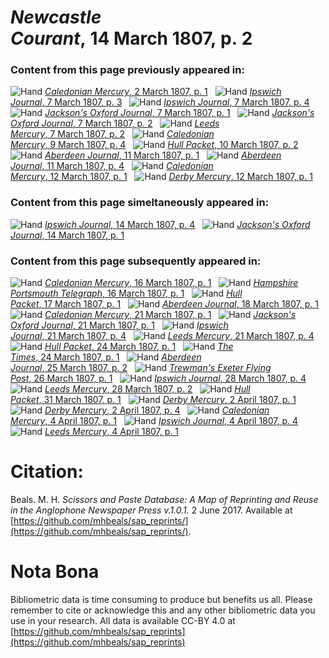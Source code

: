 # *Newcastle Courant*, 14 March 1807, p. 2  
  
### Content from this page previously appeared in:  
![Hand](http://scissorsandpaste.net/wp-content/uploads/2017/06/smallhandpointer.png) [*Caledonian Mercury*, 2 March 1807, p. 1](https://mhbeals.github.io/sap_html/Caledonian-Mercury/Caledonian-Mercury-2-March-1807-p-1)  
![Hand](http://scissorsandpaste.net/wp-content/uploads/2017/06/smallhandpointer.png) [*Ipswich Journal*, 7 March 1807, p. 3](https://mhbeals.github.io/sap_html/Ipswich-Journal/Ipswich-Journal-7-March-1807-p-3)  
![Hand](http://scissorsandpaste.net/wp-content/uploads/2017/06/smallhandpointer.png) [*Ipswich Journal*, 7 March 1807, p. 4](https://mhbeals.github.io/sap_html/Ipswich-Journal/Ipswich-Journal-7-March-1807-p-4)  
![Hand](http://scissorsandpaste.net/wp-content/uploads/2017/06/smallhandpointer.png) [*Jackson's Oxford Journal*, 7 March 1807, p. 1](https://mhbeals.github.io/sap_html/Jackson's-Oxford-Journal/Jackson's-Oxford-Journal-7-March-1807-p-1)  
![Hand](http://scissorsandpaste.net/wp-content/uploads/2017/06/smallhandpointer.png) [*Jackson's Oxford Journal*, 7 March 1807, p. 2](https://mhbeals.github.io/sap_html/Jackson's-Oxford-Journal/Jackson's-Oxford-Journal-7-March-1807-p-2)  
![Hand](http://scissorsandpaste.net/wp-content/uploads/2017/06/smallhandpointer.png) [*Leeds Mercury*, 7 March 1807, p. 2](https://mhbeals.github.io/sap_html/Leeds-Mercury/Leeds-Mercury-7-March-1807-p-2)  
![Hand](http://scissorsandpaste.net/wp-content/uploads/2017/06/smallhandpointer.png) [*Caledonian Mercury*, 9 March 1807, p. 4](https://mhbeals.github.io/sap_html/Caledonian-Mercury/Caledonian-Mercury-9-March-1807-p-4)  
![Hand](http://scissorsandpaste.net/wp-content/uploads/2017/06/smallhandpointer.png) [*Hull Packet*, 10 March 1807, p. 2](https://mhbeals.github.io/sap_html/Hull-Packet/Hull-Packet-10-March-1807-p-2)  
![Hand](http://scissorsandpaste.net/wp-content/uploads/2017/06/smallhandpointer.png) [*Aberdeen Journal*, 11 March 1807, p. 1](https://mhbeals.github.io/sap_html/Aberdeen-Journal/Aberdeen-Journal-11-March-1807-p-1)  
![Hand](http://scissorsandpaste.net/wp-content/uploads/2017/06/smallhandpointer.png) [*Aberdeen Journal*, 11 March 1807, p. 4](https://mhbeals.github.io/sap_html/Aberdeen-Journal/Aberdeen-Journal-11-March-1807-p-4)  
![Hand](http://scissorsandpaste.net/wp-content/uploads/2017/06/smallhandpointer.png) [*Caledonian Mercury*, 12 March 1807, p. 1](https://mhbeals.github.io/sap_html/Caledonian-Mercury/Caledonian-Mercury-12-March-1807-p-1)  
![Hand](http://scissorsandpaste.net/wp-content/uploads/2017/06/smallhandpointer.png) [*Derby Mercury*, 12 March 1807, p. 1](https://mhbeals.github.io/sap_html/Derby-Mercury/Derby-Mercury-12-March-1807-p-1)  
  
### Content from this page simeltaneously appeared in:  
![Hand](http://scissorsandpaste.net/wp-content/uploads/2017/06/smallhandpointer.png) [*Ipswich Journal*, 14 March 1807, p. 4](https://mhbeals.github.io/sap_html/Ipswich-Journal/Ipswich-Journal-14-March-1807-p-4)  
![Hand](http://scissorsandpaste.net/wp-content/uploads/2017/06/smallhandpointer.png) [*Jackson's Oxford Journal*, 14 March 1807, p. 1](https://mhbeals.github.io/sap_html/Jackson's-Oxford-Journal/Jackson's-Oxford-Journal-14-March-1807-p-1)  
  
### Content from this page subsequently appeared in:  
![Hand](http://scissorsandpaste.net/wp-content/uploads/2017/06/smallhandpointer.png) [*Caledonian Mercury*, 16 March 1807, p. 1](https://mhbeals.github.io/sap_html/Caledonian-Mercury/Caledonian-Mercury-16-March-1807-p-1)  
![Hand](http://scissorsandpaste.net/wp-content/uploads/2017/06/smallhandpointer.png) [*Hampshire Portsmouth Telegraph*, 16 March 1807, p. 1](https://mhbeals.github.io/sap_html/Hampshire-Portsmouth-Telegraph/Hampshire-Portsmouth-Telegraph-16-March-1807-p-1)  
![Hand](http://scissorsandpaste.net/wp-content/uploads/2017/06/smallhandpointer.png) [*Hull Packet*, 17 March 1807, p. 1](https://mhbeals.github.io/sap_html/Hull-Packet/Hull-Packet-17-March-1807-p-1)  
![Hand](http://scissorsandpaste.net/wp-content/uploads/2017/06/smallhandpointer.png) [*Aberdeen Journal*, 18 March 1807, p. 1](https://mhbeals.github.io/sap_html/Aberdeen-Journal/Aberdeen-Journal-18-March-1807-p-1)  
![Hand](http://scissorsandpaste.net/wp-content/uploads/2017/06/smallhandpointer.png) [*Caledonian Mercury*, 21 March 1807, p. 1](https://mhbeals.github.io/sap_html/Caledonian-Mercury/Caledonian-Mercury-21-March-1807-p-1)  
![Hand](http://scissorsandpaste.net/wp-content/uploads/2017/06/smallhandpointer.png) [*Jackson's Oxford Journal*, 21 March 1807, p. 1](https://mhbeals.github.io/sap_html/Jackson's-Oxford-Journal/Jackson's-Oxford-Journal-21-March-1807-p-1)  
![Hand](http://scissorsandpaste.net/wp-content/uploads/2017/06/smallhandpointer.png) [*Ipswich Journal*, 21 March 1807, p. 4](https://mhbeals.github.io/sap_html/Ipswich-Journal/Ipswich-Journal-21-March-1807-p-4)  
![Hand](http://scissorsandpaste.net/wp-content/uploads/2017/06/smallhandpointer.png) [*Leeds Mercury*, 21 March 1807, p. 4](https://mhbeals.github.io/sap_html/Leeds-Mercury/Leeds-Mercury-21-March-1807-p-4)  
![Hand](http://scissorsandpaste.net/wp-content/uploads/2017/06/smallhandpointer.png) [*Hull Packet*, 24 March 1807, p. 1](https://mhbeals.github.io/sap_html/Hull-Packet/Hull-Packet-24-March-1807-p-1)  
![Hand](http://scissorsandpaste.net/wp-content/uploads/2017/06/smallhandpointer.png) [*The Times*, 24 March 1807, p. 1](https://mhbeals.github.io/sap_html/The-Times/The-Times-24-March-1807-p-1)  
![Hand](http://scissorsandpaste.net/wp-content/uploads/2017/06/smallhandpointer.png) [*Aberdeen Journal*, 25 March 1807, p. 2](https://mhbeals.github.io/sap_html/Aberdeen-Journal/Aberdeen-Journal-25-March-1807-p-2)  
![Hand](http://scissorsandpaste.net/wp-content/uploads/2017/06/smallhandpointer.png) [*Trewman's Exeter Flying Post*, 26 March 1807, p. 1](https://mhbeals.github.io/sap_html/Trewman's-Exeter-Flying-Post/Trewman's-Exeter-Flying-Post-26-March-1807-p-1)  
![Hand](http://scissorsandpaste.net/wp-content/uploads/2017/06/smallhandpointer.png) [*Ipswich Journal*, 28 March 1807, p. 4](https://mhbeals.github.io/sap_html/Ipswich-Journal/Ipswich-Journal-28-March-1807-p-4)  
![Hand](http://scissorsandpaste.net/wp-content/uploads/2017/06/smallhandpointer.png) [*Leeds Mercury*, 28 March 1807, p. 2](https://mhbeals.github.io/sap_html/Leeds-Mercury/Leeds-Mercury-28-March-1807-p-2)  
![Hand](http://scissorsandpaste.net/wp-content/uploads/2017/06/smallhandpointer.png) [*Hull Packet*, 31 March 1807, p. 1](https://mhbeals.github.io/sap_html/Hull-Packet/Hull-Packet-31-March-1807-p-1)  
![Hand](http://scissorsandpaste.net/wp-content/uploads/2017/06/smallhandpointer.png) [*Derby Mercury*, 2 April 1807, p. 1](https://mhbeals.github.io/sap_html/Derby-Mercury/Derby-Mercury-2-April-1807-p-1)  
![Hand](http://scissorsandpaste.net/wp-content/uploads/2017/06/smallhandpointer.png) [*Derby Mercury*, 2 April 1807, p. 4](https://mhbeals.github.io/sap_html/Derby-Mercury/Derby-Mercury-2-April-1807-p-4)  
![Hand](http://scissorsandpaste.net/wp-content/uploads/2017/06/smallhandpointer.png) [*Caledonian Mercury*, 4 April 1807, p. 1](https://mhbeals.github.io/sap_html/Caledonian-Mercury/Caledonian-Mercury-4-April-1807-p-1)  
![Hand](http://scissorsandpaste.net/wp-content/uploads/2017/06/smallhandpointer.png) [*Ipswich Journal*, 4 April 1807, p. 4](https://mhbeals.github.io/sap_html/Ipswich-Journal/Ipswich-Journal-4-April-1807-p-4)  
![Hand](http://scissorsandpaste.net/wp-content/uploads/2017/06/smallhandpointer.png) [*Leeds Mercury*, 4 April 1807, p. 1](https://mhbeals.github.io/sap_html/Leeds-Mercury/Leeds-Mercury-4-April-1807-p-1)  


# Citation: 

Beals. M. H. *Scissors and Paste Database: A Map of Reprinting and Reuse in the Anglophone Newspaper Press v.1.0.1.* 2 June 2017. Available at [https://github.com/mhbeals/sap_reprints/](https://github.com/mhbeals/sap_reprints/). 

# Nota Bona

Bibliometric data is time consuming to produce but benefits us all. Please remember to cite or acknowledge this and any other bibliometric data you use in your research. All data is available CC-BY 4.0 at [https://github.com/mhbeals/sap_reprints](https://github.com/mhbeals/sap_reprints)